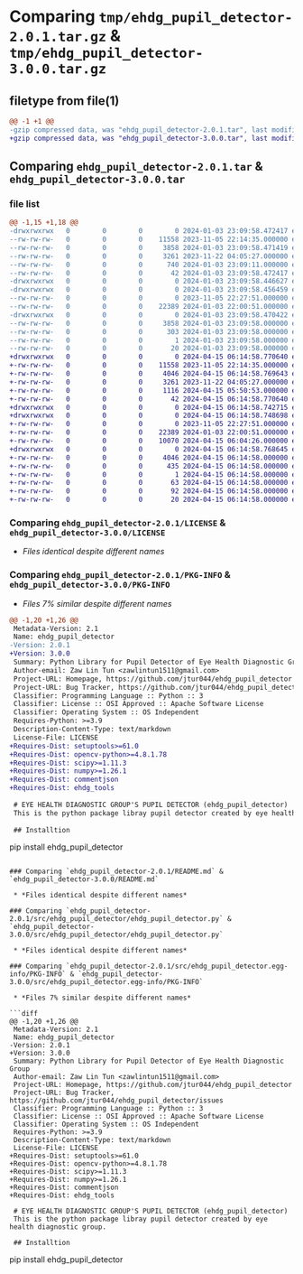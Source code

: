 # Comparing `tmp/ehdg_pupil_detector-2.0.1.tar.gz` & `tmp/ehdg_pupil_detector-3.0.0.tar.gz`

## filetype from file(1)

```diff
@@ -1 +1 @@
-gzip compressed data, was "ehdg_pupil_detector-2.0.1.tar", last modified: Wed Jan  3 23:09:58 2024, max compression
+gzip compressed data, was "ehdg_pupil_detector-3.0.0.tar", last modified: Mon Apr 15 06:14:58 2024, max compression
```

## Comparing `ehdg_pupil_detector-2.0.1.tar` & `ehdg_pupil_detector-3.0.0.tar`

### file list

```diff
@@ -1,15 +1,18 @@
-drwxrwxrwx   0        0        0        0 2024-01-03 23:09:58.472417 ehdg_pupil_detector-2.0.1/
--rw-rw-rw-   0        0        0    11558 2023-11-05 22:14:35.000000 ehdg_pupil_detector-2.0.1/LICENSE
--rw-rw-rw-   0        0        0     3858 2024-01-03 23:09:58.471419 ehdg_pupil_detector-2.0.1/PKG-INFO
--rw-rw-rw-   0        0        0     3261 2023-11-22 04:05:27.000000 ehdg_pupil_detector-2.0.1/README.md
--rw-rw-rw-   0        0        0      740 2024-01-03 23:09:11.000000 ehdg_pupil_detector-2.0.1/pyproject.toml
--rw-rw-rw-   0        0        0       42 2024-01-03 23:09:58.472417 ehdg_pupil_detector-2.0.1/setup.cfg
-drwxrwxrwx   0        0        0        0 2024-01-03 23:09:58.446627 ehdg_pupil_detector-2.0.1/src/
-drwxrwxrwx   0        0        0        0 2024-01-03 23:09:58.456459 ehdg_pupil_detector-2.0.1/src/ehdg_pupil_detector/
--rw-rw-rw-   0        0        0        0 2023-11-05 22:27:51.000000 ehdg_pupil_detector-2.0.1/src/ehdg_pupil_detector/__init__.py
--rw-rw-rw-   0        0        0    22389 2024-01-03 22:00:51.000000 ehdg_pupil_detector-2.0.1/src/ehdg_pupil_detector/ehdg_pupil_detector.py
-drwxrwxrwx   0        0        0        0 2024-01-03 23:09:58.470422 ehdg_pupil_detector-2.0.1/src/ehdg_pupil_detector.egg-info/
--rw-rw-rw-   0        0        0     3858 2024-01-03 23:09:58.000000 ehdg_pupil_detector-2.0.1/src/ehdg_pupil_detector.egg-info/PKG-INFO
--rw-rw-rw-   0        0        0      303 2024-01-03 23:09:58.000000 ehdg_pupil_detector-2.0.1/src/ehdg_pupil_detector.egg-info/SOURCES.txt
--rw-rw-rw-   0        0        0        1 2024-01-03 23:09:58.000000 ehdg_pupil_detector-2.0.1/src/ehdg_pupil_detector.egg-info/dependency_links.txt
--rw-rw-rw-   0        0        0       20 2024-01-03 23:09:58.000000 ehdg_pupil_detector-2.0.1/src/ehdg_pupil_detector.egg-info/top_level.txt
+drwxrwxrwx   0        0        0        0 2024-04-15 06:14:58.770640 ehdg_pupil_detector-3.0.0/
+-rw-rw-rw-   0        0        0    11558 2023-11-05 22:14:35.000000 ehdg_pupil_detector-3.0.0/LICENSE
+-rw-rw-rw-   0        0        0     4046 2024-04-15 06:14:58.769643 ehdg_pupil_detector-3.0.0/PKG-INFO
+-rw-rw-rw-   0        0        0     3261 2023-11-22 04:05:27.000000 ehdg_pupil_detector-3.0.0/README.md
+-rw-rw-rw-   0        0        0     1116 2024-04-15 05:50:53.000000 ehdg_pupil_detector-3.0.0/pyproject.toml
+-rw-rw-rw-   0        0        0       42 2024-04-15 06:14:58.770640 ehdg_pupil_detector-3.0.0/setup.cfg
+drwxrwxrwx   0        0        0        0 2024-04-15 06:14:58.742715 ehdg_pupil_detector-3.0.0/src/
+drwxrwxrwx   0        0        0        0 2024-04-15 06:14:58.748698 ehdg_pupil_detector-3.0.0/src/ehdg_pupil_detector/
+-rw-rw-rw-   0        0        0        0 2023-11-05 22:27:51.000000 ehdg_pupil_detector-3.0.0/src/ehdg_pupil_detector/__init__.py
+-rw-rw-rw-   0        0        0    22389 2024-01-03 22:00:51.000000 ehdg_pupil_detector-3.0.0/src/ehdg_pupil_detector/ehdg_pupil_detector.py
+-rw-rw-rw-   0        0        0    10070 2024-04-15 06:04:26.000000 ehdg_pupil_detector-3.0.0/src/ehdg_pupil_detector/opmtrack.py
+drwxrwxrwx   0        0        0        0 2024-04-15 06:14:58.768645 ehdg_pupil_detector-3.0.0/src/ehdg_pupil_detector.egg-info/
+-rw-rw-rw-   0        0        0     4046 2024-04-15 06:14:58.000000 ehdg_pupil_detector-3.0.0/src/ehdg_pupil_detector.egg-info/PKG-INFO
+-rw-rw-rw-   0        0        0      435 2024-04-15 06:14:58.000000 ehdg_pupil_detector-3.0.0/src/ehdg_pupil_detector.egg-info/SOURCES.txt
+-rw-rw-rw-   0        0        0        1 2024-04-15 06:14:58.000000 ehdg_pupil_detector-3.0.0/src/ehdg_pupil_detector.egg-info/dependency_links.txt
+-rw-rw-rw-   0        0        0       63 2024-04-15 06:14:58.000000 ehdg_pupil_detector-3.0.0/src/ehdg_pupil_detector.egg-info/entry_points.txt
+-rw-rw-rw-   0        0        0       92 2024-04-15 06:14:58.000000 ehdg_pupil_detector-3.0.0/src/ehdg_pupil_detector.egg-info/requires.txt
+-rw-rw-rw-   0        0        0       20 2024-04-15 06:14:58.000000 ehdg_pupil_detector-3.0.0/src/ehdg_pupil_detector.egg-info/top_level.txt
```

### Comparing `ehdg_pupil_detector-2.0.1/LICENSE` & `ehdg_pupil_detector-3.0.0/LICENSE`

 * *Files identical despite different names*

### Comparing `ehdg_pupil_detector-2.0.1/PKG-INFO` & `ehdg_pupil_detector-3.0.0/PKG-INFO`

 * *Files 7% similar despite different names*

```diff
@@ -1,20 +1,26 @@
 Metadata-Version: 2.1
 Name: ehdg_pupil_detector
-Version: 2.0.1
+Version: 3.0.0
 Summary: Python Library for Pupil Detector of Eye Health Diagnostic Group
 Author-email: Zaw Lin Tun <zawlintun1511@gmail.com>
 Project-URL: Homepage, https://github.com/jtur044/ehdg_pupil_detector
 Project-URL: Bug Tracker, https://github.com/jtur044/ehdg_pupil_detector/issues
 Classifier: Programming Language :: Python :: 3
 Classifier: License :: OSI Approved :: Apache Software License
 Classifier: Operating System :: OS Independent
 Requires-Python: >=3.9
 Description-Content-Type: text/markdown
 License-File: LICENSE
+Requires-Dist: setuptools>=61.0
+Requires-Dist: opencv-python>=4.8.1.78
+Requires-Dist: scipy>=1.11.3
+Requires-Dist: numpy>=1.26.1
+Requires-Dist: commentjson
+Requires-Dist: ehdg_tools
 
 # EYE HEALTH DIAGNOSTIC GROUP'S PUPIL DETECTOR (ehdg_pupil_detector)
 This is the python package libray pupil detector created by eye health diagnostic group.
 
 ## Installtion
 ```
 pip install ehdg_pupil_detector
```

### Comparing `ehdg_pupil_detector-2.0.1/README.md` & `ehdg_pupil_detector-3.0.0/README.md`

 * *Files identical despite different names*

### Comparing `ehdg_pupil_detector-2.0.1/src/ehdg_pupil_detector/ehdg_pupil_detector.py` & `ehdg_pupil_detector-3.0.0/src/ehdg_pupil_detector/ehdg_pupil_detector.py`

 * *Files identical despite different names*

### Comparing `ehdg_pupil_detector-2.0.1/src/ehdg_pupil_detector.egg-info/PKG-INFO` & `ehdg_pupil_detector-3.0.0/src/ehdg_pupil_detector.egg-info/PKG-INFO`

 * *Files 7% similar despite different names*

```diff
@@ -1,20 +1,26 @@
 Metadata-Version: 2.1
 Name: ehdg_pupil_detector
-Version: 2.0.1
+Version: 3.0.0
 Summary: Python Library for Pupil Detector of Eye Health Diagnostic Group
 Author-email: Zaw Lin Tun <zawlintun1511@gmail.com>
 Project-URL: Homepage, https://github.com/jtur044/ehdg_pupil_detector
 Project-URL: Bug Tracker, https://github.com/jtur044/ehdg_pupil_detector/issues
 Classifier: Programming Language :: Python :: 3
 Classifier: License :: OSI Approved :: Apache Software License
 Classifier: Operating System :: OS Independent
 Requires-Python: >=3.9
 Description-Content-Type: text/markdown
 License-File: LICENSE
+Requires-Dist: setuptools>=61.0
+Requires-Dist: opencv-python>=4.8.1.78
+Requires-Dist: scipy>=1.11.3
+Requires-Dist: numpy>=1.26.1
+Requires-Dist: commentjson
+Requires-Dist: ehdg_tools
 
 # EYE HEALTH DIAGNOSTIC GROUP'S PUPIL DETECTOR (ehdg_pupil_detector)
 This is the python package libray pupil detector created by eye health diagnostic group.
 
 ## Installtion
 ```
 pip install ehdg_pupil_detector
```

